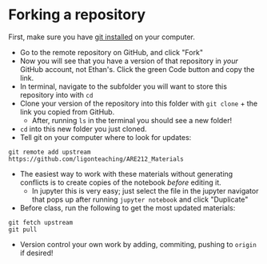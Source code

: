 # Forking a repository

First, make sure you have [git installed](https://git-scm.com/book/en/v2/Getting-Started-Installing-Git) on your computer.

- Go to the remote repository on GitHub, and click "Fork"
- Now you will see that you have a version of that repository in _your_ GitHub account, not Ethan's. Click the green Code button and copy the link.
- In terminal, navigate to the subfolder you will want to store this repository into with ``cd``
- Clone your version of the repository into this folder with ``git clone`` + the link you copied from GitHub.
	- After, running ``ls`` in the terminal you should see a new folder!
- ``cd`` into this new folder you just cloned.
- Tell git on your computer where to look for updates:

```
git remote add upstream https://github.com/ligonteaching/ARE212_Materials
```

- The easiest way to work with these materials without generating conflicts is to create copies of the notebook _before_ editing it. 
	- In jupyter this is very easy; just select the file in the jupyter navigator that pops up after running ``jupyter notebook`` and click "Duplicate"
- Before class, run the following to get the most updated materials:

```
git fetch upstream
git pull 
```

- Version control your own work by adding, commiting, pushing to ``origin`` if desired!
